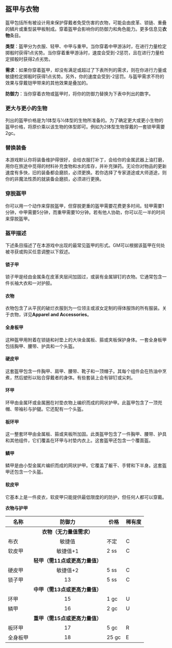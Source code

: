 ## 盔甲与衣物

盔甲包括所有被设计用来保护穿戴者免受伤害的衣物，可能会由皮革、锁链、重叠的鳞片或重型装甲板制成。穿着盔甲会影响你的防御力和角色能力。更多信息见**衣物**条目。

**类型**：盔甲分为衣服、轻甲、中甲与重甲。当你穿着中甲游泳时，在进行力量检定掷骰时获得1点劣势。当你穿着重甲游泳时，速度会受到-2惩罚，且在进行力量检定掷骰时获得2点劣势。

**需求**：如果你穿着盔甲，却没有满足或超过了下表所列的需求，则在你进行力量或敏捷检定掷骰时获得1点劣势。另外，你的速度会受到-2惩罚。与盔甲需求不符的效果与穿戴铠甲带来的其他效果是叠加的。

**防御力**：当你穿着衣物或盔甲时，将你的防御力替换为下表中列出的数字。

### 更大与更小的生物

列出的盔甲价格是为1体型与½体型的生物所准备的。为了确定更大或更小生物的盔甲价格，将原价乘以该生物的体型即可。例如为2体型生物穿戴的一套锁甲需要2gc。

### 替换装备

本游戏默认你将装备维护得很好，会给衣服打补丁，会给你的金属武器上油打磨，用你在旅途中觅得的材料补充食物和水的库存，并补充弹药。无论你对物品的更新速度有多快，旧的装备都会磨损，必须更换。若你选择了专家道途或大师道途，则你的非魔法性质的就装备会磨损，必须进行更换。

### 穿脱盔甲

你可以用一个动作来穿脱盔甲，但穿脱更重的盔甲需要花费更多时间。轻甲需要1分钟，中甲需要5分钟，而重甲需要10分钟。若有他人协助，你可以花一半的时间来穿脱盔甲。

### 盔甲描述

下述条目描述了在本游戏中出现的最常见盔甲的形式。GM可以根据该盔甲在何处被寻获或购买任意调整以下叙述。

#### 锁子甲

锁子甲是经由金属条在皮革夹层间加固过，或装有金属铆钉的衣物。它通常包含一件长袖大衣和一对护胫。

#### 衣物

衣物包含了从平民的破烂衣服到为一位领主或淑女定制的得体服饰的所有服装。关于衣物，详见**Apparel and Accessories**。

#### 全身板甲

这种盔甲用附着在锁链和衬垫上的大块金属板、箍或夹板保护身体。一套全身板甲包括胸甲、腰带、护具和一个头盔。

#### 硬皮甲

这套盔甲包含一件胸甲、肩甲、腰带、靴子和一顶帽子。其每个组件会在热油中烹煮，然后塑形以贴合穿戴者的身体。有些套装上会有铆钉或尖刺。

#### 环甲

环甲由金属环或金属圈在衬垫衣物上编织而成的网状护甲。此盔甲包含了一顶兜帽、带袖衫与护腿。它还配有一个头盔。

#### 板环甲

这一整套环甲由金属板、箍或夹板所加固。此类盔甲包含了一件胸甲、腰带、护具和其他组件，它们覆盖在环甲与衬垫内衣上。这套盔甲还包含一个覆面盔。

#### 鳞甲

鳞甲是由小型金属片编织而成的网状护甲。它覆盖了躯干、手臂和下半身。这套盔甲还包含一个头盔。

#### 软皮甲

它基本上是一件皮衣，软皮甲只能提供最低限度的的防护，但任何人都可以穿戴。

**衣物与护甲**

| 名称     |             防御力             | 价格  | 稀有度 |
| -------- | :----------------------------: | ----- | ------ |
|          |    **衣物（无力量值需求）**    |       |        |
| 布衣     |             敏捷值             | 不定  | C      |
| 软皮甲   |            敏捷值+1            | 2 ss  | C      |
|          | **轻甲（需11点或更高力量值）** |       |        |
| 硬皮甲   |            敏捷值+2            | 5 ss  | C      |
| 锁子甲   |               13               | 5 ss  | C      |
|          | **中甲（需13点或更高力量值）** |       |        |
| 环甲     |               15               | 1 gc  | U      |
| 鳞甲     |               16               | 2 gc  | U      |
|          | **重甲（需15点或更高力量值）** |       |        |
| 板环甲   |               17               | 5 gc  | R      |
| 全身板甲 |               18               | 25 gc | E      |

## 